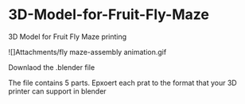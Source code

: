 # 3D-Model-for-Fruit-Fly-Maze
3D Model for Fruit Fly Maze printing

![]Attachments/fly maze-assembly animation.gif

 
Downlaod the .blender file

The file contains 5 parts.
Epxoert each prat to the format that your 3D printer can support in blender
